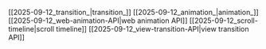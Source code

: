 [[2025-09-12_transition_|transition_]]
[[2025-09-12_animation_|animation_]]
[[2025-09-12_web-animation-API|web animation API]]
[[2025-09-12_scroll-timeline|scroll timeline]]
[[2025-09-12_view-transition-API|view transition API]]
